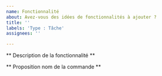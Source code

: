 ```yaml
---
name: Fonctionnalité
about: Avez-vous des idées de fonctionnalités à ajouter ?
title: ''
labels: 'Type : Tâche'
assignees: ''

---
```


** Description de la fonctionnalité **

** Proposition nom de la commande **
